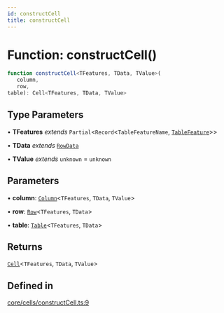 ```yaml
---
id: constructCell
title: constructCell
---
```


# Function: constructCell()

```ts
function constructCell<TFeatures, TData, TValue>(
   column, 
   row, 
table): Cell<TFeatures, TData, TValue>
```

## Type Parameters

• **TFeatures** *extends* `Partial`\<`Record`\<`TableFeatureName`, [`TableFeature`](../interfaces/tablefeature.md)\>\>

• **TData** *extends* [`RowData`](../type-aliases/rowdata.md)

• **TValue** *extends* `unknown` = `unknown`

## Parameters

• **column**: [`Column`](../type-aliases/column.md)\<`TFeatures`, `TData`, `TValue`\>

• **row**: [`Row`](../type-aliases/row.md)\<`TFeatures`, `TData`\>

• **table**: [`Table`](../type-aliases/table.md)\<`TFeatures`, `TData`\>

## Returns

[`Cell`](../type-aliases/cell.md)\<`TFeatures`, `TData`, `TValue`\>

## Defined in

[core/cells/constructCell.ts:9](https://github.com/TanStack/table/blob/main/packages/table-core/src/core/cells/constructCell.ts#L9)
